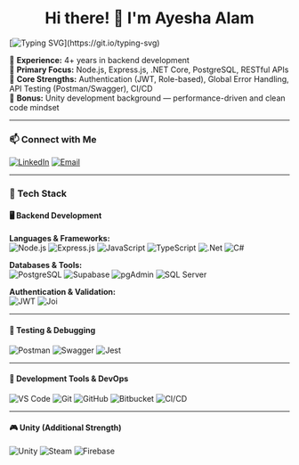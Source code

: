 <h1 align="center">Hi there! 👋 I'm Ayesha Alam</h1>

[![Typing SVG](https://readme-typing-svg.demolab.com?font=Fira+Code&pause=1000&center=true&width=1000&lines=Backend+Developer+(Node.js+%7C+.NET)+with+4%2B+years+of+experience;Skilled+in+API+Design,+Database+Management+%26+Clean+Architecture;Passionate+about+building+scalable,+secure+backend+systems)](https://git.io/typing-svg)

🔹 **Experience:** 4+ years in backend development  
🔹 **Primary Focus:** Node.js, Express.js, .NET Core, PostgreSQL, RESTful APIs  
🔹 **Core Strengths:** Authentication (JWT, Role-based), Global Error Handling, API Testing (Postman/Swagger), CI/CD  
🔹 **Bonus:** Unity development background — performance-driven and clean code mindset

---
### 📫 Connect with Me

[![LinkedIn](https://img.shields.io/badge/LinkedIn-0A66C2?style=for-the-badge&logo=linkedin&logoColor=white)](https://linkedin.com/in/ayesha-alam114/) 
[![Email](https://img.shields.io/badge/Email-D14836?style=for-the-badge&logo=gmail&logoColor=white)](https://mail.google.com/mail/?view=cm&to=ayeshanooralam114@gmail.com)

---
### 🚀 Tech Stack

#### 🖥️ Backend Development
**Languages & Frameworks:**  
![Node.js](https://img.shields.io/badge/Node.js-339933?style=for-the-badge&logo=node.js&logoColor=white)
![Express.js](https://img.shields.io/badge/Express.js-000000?style=for-the-badge&logo=express&logoColor=white)
![JavaScript](https://img.shields.io/badge/JavaScript-F7DF1E?style=for-the-badge&logo=javascript&logoColor=black)
![TypeScript](https://img.shields.io/badge/TypeScript-007ACC?style=for-the-badge&logo=typescript&logoColor=white)
![.Net](https://img.shields.io/badge/.NET-5C2D91?style=for-the-badge&logo=.net&logoColor=white)
![C#](https://img.shields.io/badge/c%23-%23239120.svg?style=for-the-badge&logo=csharp&logoColor=white)

**Databases & Tools:**  
![PostgreSQL](https://img.shields.io/badge/PostgreSQL-336791?style=for-the-badge&logo=postgresql&logoColor=white)
![Supabase](https://img.shields.io/badge/Supabase-3ECF8E?style=for-the-badge&logo=supabase&logoColor=white)
![pgAdmin](https://img.shields.io/badge/pgAdmin-336791?style=for-the-badge&logo=postgresql&logoColor=white)
![SQL Server](https://img.shields.io/badge/SQL%20Server-CC2927?style=for-the-badge&logo=microsoftsqlserver&logoColor=white)

**Authentication & Validation:**  
![JWT](https://img.shields.io/badge/JWT-black?style=for-the-badge&logo=JSON%20web%20tokens)
![Joi](https://img.shields.io/badge/Joi-00ADD8?style=for-the-badge&logoColor=white)

---

#### 🧪 Testing & Debugging
![Postman](https://img.shields.io/badge/Postman-FF6C37?style=for-the-badge&logo=postman&logoColor=white)
![Swagger](https://img.shields.io/badge/-Swagger-%23Clojure?style=for-the-badge&logo=swagger&logoColor=white)
![Jest](https://img.shields.io/badge/Jest-C21325?style=for-the-badge&logo=jest&logoColor=white)

---

#### 🧰 Development Tools & DevOps
![VS Code](https://img.shields.io/badge/VS%20Code-007ACC?style=for-the-badge&logo=visual-studio-code&logoColor=white)
![Git](https://img.shields.io/badge/Git-F05033?style=for-the-badge&logo=git&logoColor=white)
![GitHub](https://img.shields.io/badge/GitHub-181717?style=for-the-badge&logo=github&logoColor=white)
![Bitbucket](https://img.shields.io/badge/Bitbucket-0052CC?style=for-the-badge&logo=bitbucket&logoColor=white)
![CI/CD](https://img.shields.io/badge/CI%2FCD-AEC4F4?style=for-the-badge&logo=githubactions&logoColor=black)

---

#### 🎮 Unity (Additional Strength)
![Unity](https://img.shields.io/badge/Unity-000000?style=for-the-badge&logo=unity&logoColor=white)
![Steam](https://img.shields.io/badge/Steam-000000?style=for-the-badge&logo=steam&logoColor=white)
![Firebase](https://img.shields.io/badge/firebase-%23039BE5.svg?style=for-the-badge&logo=firebase)


<!--
[![LinkedIn](https://img.shields.io/badge/LinkedIn-0A66C2?style=for-the-badge&logo=linkedin&logoColor=white)](https://linkedin.com/in/ayesha-alam114/)
[![Email](https://img.shields.io/badge/Email-D14836?style=for-the-badge&logo=gmail&logoColor=white)](mailto:ayeshanooralam114@gmail.com)


#### GitHub Stats:

![](https://github-readme-stats.vercel.app/api?username=AyeshaAlam114&theme=dark&hide_border=true&include_all_commits=true&count_private=true)<br/>
![](https://github-readme-stats.vercel.app/api/top-langs/?username=AyeshaAlam114&theme=dark&hide_border=true&include_all_commits=true&count_private=true&layout=compact)

[![](https://visitcount.itsvg.in/api?id=AyeshaAlam114&icon=0&color=0)](https://visitcount.itsvg.in)
-->


<!--
<h1 align="center">Hi there! 👋 I'm Ayesha Alam</h1>

[![Typing SVG](https://readme-typing-svg.demolab.com?font=Fira+Code&pause=1000&center=true&width=1000&lines=Experienced+in+Backend+Development;and+also+in+Unity+Development)](https://git.io/typing-svg)

🔹 **Experience:**  4+ years   
🔹 **Backend Development [nodejs - .Net]:** Backend architecture, APIs, and Scalable Systems   
🔹 **3D/2D Game development:**  PC, Mac, Android, IOs   

#### Connect with me:
[![LinkedIn](https://img.shields.io/badge/LinkedIn-0A66C2?style=for-the-badge&logo=linkedin&logoColor=white)](https://linkedin.com/in/ayesha-alam114/) 
[![Email](https://img.shields.io/badge/Email-D14836?style=for-the-badge&logo=gmail&logoColor=white)](https://mail.google.com/mail/?view=cm&to=ayeshanooralam114@gmail.com)

#### Tech Stack:
##### Backend Development:
###### nodejs:
![Node.js](https://img.shields.io/badge/Node.js-339933?style=for-the-badge&logo=node.js&logoColor=white)
![JavaScript](https://img.shields.io/badge/JavaScript-F7DF1E?style=for-the-badge&logo=javascript&logoColor=black)
![PostgreSQL](https://img.shields.io/badge/PostgreSQL-336791?style=for-the-badge&logo=postgresql&logoColor=white)
![Supabase](https://img.shields.io/badge/Supabase-3ECF8E?style=for-the-badge&logo=supabase&logoColor=white)
![SQL Server](https://img.shields.io/badge/SQL%20Server-CC2927?style=for-the-badge&logo=microsoftsqlserver&logoColor=white)
![SQL](https://img.shields.io/badge/SQL-4479A1?style=for-the-badge&logo=database&logoColor=white)
![JWT](https://img.shields.io/badge/JWT-black?style=for-the-badge&logo=JSON%20web%20tokens) 
![pgAdmin](https://img.shields.io/badge/pgAdmin-336791?style=for-the-badge&logo=postgresql&logoColor=white)

###### .Net:
![.Net](https://img.shields.io/badge/.NET-5C2D91?style=for-the-badge&logo=.net&logoColor=white) 
![SSMS](https://img.shields.io/badge/SSMS-CC2927?style=for-the-badge&logo=microsoftsqlserver&logoColor=white)
![MicrosoftSQLServer](https://img.shields.io/badge/Microsoft%20SQL%20Server-CC2927?style=for-the-badge&logo=microsoft%20sql%20server&logoColor=white) 
![JWT](https://img.shields.io/badge/JWT-black?style=for-the-badge&logo=JSON%20web%20tokens) 

##### Unity Development:
![C#](https://img.shields.io/badge/c%23-%23239120.svg?style=for-the-badge&logo=csharp&logoColor=white) 
![Unity](https://img.shields.io/badge/unity-%23000000.svg?style=for-the-badge&logo=unity&logoColor=white)
![Steam](https://img.shields.io/badge/steam-%23000000.svg?style=for-the-badge&logo=steam&logoColor=white) 
![AWS](https://img.shields.io/badge/AWS-%23FF9900.svg?style=for-the-badge&logo=amazon-aws&logoColor=white) 
![Firebase](https://img.shields.io/badge/firebase-%23039BE5.svg?style=for-the-badge&logo=firebase) 

##### Development Tools & Utilities:
![Postman](https://img.shields.io/badge/Postman-FF6C37?style=for-the-badge&logo=postman&logoColor=white)
![Jenkins](https://img.shields.io/badge/jenkins-%232C5263.svg?style=for-the-badge&logo=jenkins&logoColor=white) 
![GitHub](https://img.shields.io/badge/github-%23121011.svg?style=for-the-badge&logo=github&logoColor=white) 
![Git](https://img.shields.io/badge/git-%23F05033.svg?style=for-the-badge&logo=git&logoColor=white) 
![Bitbucket](https://img.shields.io/badge/bitbucket-%230047B3.svg?style=for-the-badge&logo=bitbucket&logoColor=white) 
![Firebase](https://img.shields.io/badge/firebase-a08021?style=for-the-badge&logo=firebase&logoColor=ffcd34)
![SonarQube](https://img.shields.io/badge/SonarQube-black?style=for-the-badge&logo=sonarqube&logoColor=4E9BCD) 
![Swagger](https://img.shields.io/badge/-Swagger-%23Clojure?style=for-the-badge&logo=swagger&logoColor=white) 
-->

<!--
#### GitHub Stats:

![](https://github-readme-stats.vercel.app/api?username=AyeshaAlam114&theme=dark&hide_border=true&include_all_commits=true&count_private=true)<br/>
![](https://github-readme-stats.vercel.app/api/top-langs/?username=AyeshaAlam114&theme=dark&hide_border=true&include_all_commits=true&count_private=true&layout=compact)

[![](https://visitcount.itsvg.in/api?id=AyeshaAlam114&icon=0&color=0)](https://visitcount.itsvg.in)
-->

